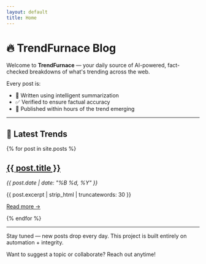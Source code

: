```yaml
---
layout: default
title: Home
---
```


# 🔥 TrendFurnace Blog

Welcome to **TrendFurnace** — your daily source of AI-powered, fact-checked breakdowns of what's trending across the web.

Every post is:

- 🧠 Written using intelligent summarization
- ✅ Verified to ensure factual accuracy
- 🚀 Published within hours of the trend emerging

---

## 📌 Latest Trends

<div class="post-list">
  {% for post in site.posts %}
  <div class="post-card">
    <h2><a href="{{ post.url | relative_url }}">{{ post.title }}</a></h2>
    <p><em>{{ post.date | date: "%B %d, %Y" }}</em></p>
    <p>{{ post.excerpt | strip_html | truncatewords: 30 }}</p>
    <p><a href="{{ post.url | relative_url }}">Read more →</a></p>
  </div>
  {% endfor %}
</div>

---

Stay tuned — new posts drop every day. This project is built entirely on automation + integrity.

Want to suggest a topic or collaborate? Reach out anytime!
